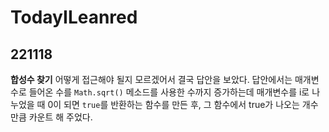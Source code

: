 # TodayILeanred

## 221118 <br>
**합성수 찾기** 어떻게 접근해야 될지 모르겠어서 결국 답안을 보았다. 답안에서는 매개변수로 들어온 수를 `Math.sqrt()` 메소드를 사용한 수까지 증가하는데 매개변수를 i로 나누었을 때 0이 되면 `true`를 반환하는 함수를 만든 후, 그 함수에서 true가 나오는 개수만큼 카운트 해 주었다.